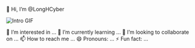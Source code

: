 👋 Hi, I’m @LongHCyber

![Intro GIF](https://media.giphy.com/media/26BRuo6sLetdllPAQ/giphy.gif)

👀 I’m interested in ...
🌱 I’m currently learning ...
💞️ I’m looking to collaborate on ...
📫 How to reach me ...
😄 Pronouns: ...
⚡ Fun fact: ...
